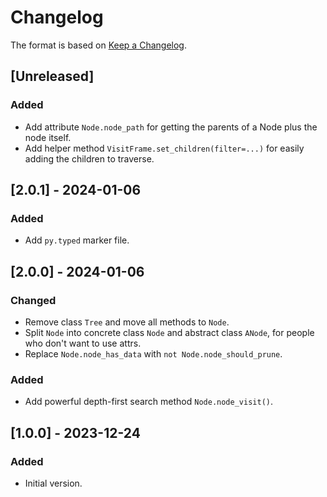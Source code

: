 # Changelog

The format is based on [Keep a Changelog](https://keepachangelog.com/en/1.0.0/).

## [Unreleased]

### Added

- Add attribute `Node.node_path` for getting the parents of a Node plus the node itself.
- Add helper method `VisitFrame.set_children(filter=...)` for easily adding the children to
  traverse.

## [2.0.1] - 2024-01-06

### Added

- Add `py.typed` marker file.

## [2.0.0] - 2024-01-06

### Changed

- Remove class `Tree` and move all methods to `Node`.
- Split `Node` into concrete class `Node` and abstract class `ANode`, for people who don't want to
  use attrs.
- Replace `Node.node_has_data` with `not Node.node_should_prune`.

### Added

- Add powerful depth-first search method `Node.node_visit()`.

## [1.0.0] - 2023-12-24

### Added

- Initial version.
